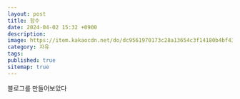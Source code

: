 ```yaml
---
layout: post
title: 함수
date: 2024-04-02 15:32 +0900
description: 
image: https://item.kakaocdn.net/do/dc9561970173c28a13654c3f14180b4bf43ad912ad8dd55b04db6a64cddaf76d
category: 자유
tags: 
published: true
sitemap: true
---
```


블로그를 만들어보았다